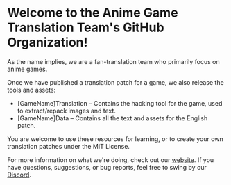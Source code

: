 # Welcome to the Anime Game Translation Team's GitHub Organization!

As the name implies, we are a fan-translation team who primarily focus on anime games.

Once we have published a translation patch for a game, we also release the tools and assets:
* [GameName]Translation – Contains the hacking tool for the game, used to extract/repack images and text.
* [GameName]Data – Contains all the text and assets for the English patch.

You are welcome to use these resources for learning, or to create your own translation patches under the MIT License.

For more information on what we're doing, check out our [website](https://agtteam.net/). If you have questions, suggestions, or bug reports, feel free to swing by our [Discord](https://discord.com/invite/UUF7Zbm).
